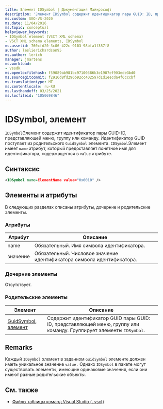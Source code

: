 ```yaml
---
title: Элемент IDSymbol | Документация Майкрософт
description: 'Элемент IDSymbol содержит идентификатор пары GUID: ID, представляющей меню, группу или команду.'
ms.custom: SEO-VS-2020
ms.date: 11/04/2016
ms.topic: conceptual
helpviewer_keywords:
- IDSymbol element (VSCT XML schema)
- VSCT XML schema elements, IDSymbol
ms.assetid: 760cfd20-3c06-422c-9103-98bfa1f387f8
author: leslierichardson95
ms.author: lerich
manager: jmartens
ms.workload:
- vssdk
ms.openlocfilehash: f59089ab981bc97100386b3e1907ef903ede3bd0
ms.sourcegitcommit: f2916d8fd296b92cc402597d1d1eecda4f6cccbf
ms.translationtype: MT
ms.contentlocale: ru-RU
ms.lasthandoff: 03/25/2021
ms.locfileid: "105069846"
---
```

# <a name="idsymbol-element"></a>IDSymbol, элемент
`IDSymbol`Элемент содержит идентификатор пары GUID: ID, представляющей меню, группу или команду. Идентификатор GUID поступает из родительского `GuidSymbol` элемента. `IDSymbol`Элемент имеет `name` атрибут, который предоставляет понятное имя для идентификатора, содержащегося в `value` атрибуте.

## <a name="syntax"></a>Синтаксис

```xml
<IDSymbol name=ElementName value="0x0010" />
```

## <a name="attributes-and-elements"></a>Элементы и атрибуты
 В следующих разделах описаны атрибуты, дочерние и родительские элементы.

### <a name="attributes"></a>Атрибуты

|Атрибут|Описание|
|---------------|-----------------|
|name|Обязательный. Имя символа идентификатора.|
|значение|Обязательный. Числовое значение идентификатора символа идентификатора.|

### <a name="child-elements"></a>Дочерние элементы
 Отсутствует.

### <a name="parent-elements"></a>Родительские элементы

|Элемент|Описание|
|-------------|-----------------|
|[GuidSymbol, элемент](../extensibility/guidsymbol-element.md)|Содержит идентификатор GUID пары GUID: ID, представляющей меню, группу или команду. Группирует элементы `IDSymbol`.|

## <a name="remarks"></a>Remarks
 Каждый `IDSymbol` элемент в заданном `GuidSymbol` элементе должен иметь уникальное значение `value` . Однако `IDSymbol` в пакете могут существовать элементы, имеющие одинаковые значения, если они имеют разные родительские объекты.

## <a name="see-also"></a>См. также
- [Файлы таблицы команд Visual Studio (. vsct)](../extensibility/internals/visual-studio-command-table-dot-vsct-files.md)
